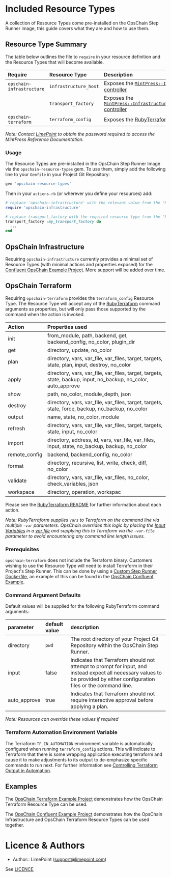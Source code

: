 # Included Resource Types

A collection of Resource Types come pre-installed on the OpsChain Step Runner image, this guide covers what they are and how to use them.


## Resource Type Summary

The table below outlines the file to `require` in your resource definition and the Resource Types that will become available.

| Require                   | Resource Type      | Description                          |
| :------------------------ | :-------------------- | :----------------------------------- |
| `opschain-infrastructure` | `infrastructure_host` | Exposes the [`MintPress::Infrastructure::Host` controller](https://docs.limepoint.com/reference/ruby/MintPress/Infrastructure/Host.html) |
|                           | `transport_factory`   | Exposes the [`MintPress::Infrastructure::TransportFactory` controller](https://docs.limepoint.com/reference/ruby/MintPress/Infrastructure/TransportFactory.html) |
| `opschain-terraform`      | `terraform_config`    | Exposes the [RubyTerraform](https://github.com/infrablocks/ruby_terraform/tree/v0.64.0) gem |

_Note: Contact [LimePoint](mailto:opschain@limepoint.com) to obtain the password required to access the MintPress Reference Documentation._

### Usage

The Resource Types are pre-installed in the OpsChain Step Runner Image via the `opschain-resource-types` gem.  To use them, simply add the following line to your `Gemfile` in your Project Git Repository:
```ruby
gem 'opschain-resource-types'
```

Then in your `actions.rb` (or wherever you define your resources) add:

```ruby
# replace 'opschain-infrastructure' with the relevant value from the "Require" column in the table above
require 'opschain-infrastructure'

# replace transport_factory with the required resource type from the "Resource Type" column in the table above
transport_factory :my_transport_factory do
  ...
end
```

## OpsChain Infrastructure

Requiring `opschain-infrastructure` currently provides a minimal set of Resource Types (with minimal actions and properties exposed) for the [Confluent OpsChain Example Project](https://github.com/LimePoint/opschain-examples-confluent).  More support will be added over time.

## OpsChain Terraform

Requiring `opschain-terraform` provides the `terraform_config` Resource Type. The Resource Type will accept any of the [RubyTerraform](https://github.com/infrablocks/ruby_terraform/blob/v0.64.0/README.md) command arguments as properties, but will only pass those supported by the command when the action is invoked.

| Action        | Properties used |
| :------------ | :-------------- |
| init          | from_module, path, backend, get, backend_config, no_color, plugin_dir |
| get           | directory, update, no_color |
| plan          | directory, vars, var_file, var_files, target, targets, state, plan, input, destroy, no_color |
| apply         | directory, vars, var_file, var_files, target, targets, state, backup, input, no_backup, no_color, auto_approve |
| show          | path, no_color, module_depth, json |
| destroy       | directory, vars, var_file, var_files, target, targets, state, force, backup, no_backup, no_color |
| output        | name, state, no_color, module |
| refresh       | directory, vars, var_file, var_files, target, targets, state, input, no_color |
| import        | directory, address, id, vars, var_file, var_files, input, state, no_backup, backup, no_color |
| remote_config | backend, backend_config, no_color |
| format        | directory, recursive, list, write, check, diff, no_color |
| validate      | directory, vars, var_file, var_files, no_color, check_variables, json |
| workspace     | directory, operation, workspac |

Please see the [RubyTerraform README](https://github.com/infrablocks/ruby_terraform/blob/v0.64.0/README.md#usage) for further information about each action.

_Note: RubyTerraform supplies `vars` to Terraform on the command line via multiple `-var` parameters.  OpsChain overrides this logic by placing the [Input Variables](https://www.terraform.io/docs/language/values/variables.html) in a [var file](https://www.terraform.io/docs/language/values/variables.html#variable-definitions-tfvars-files) and supplying this to Terraform via the `-var-file` parameter to avoid encountering any command line length issues._

### Prerequisites

`opschain-terraform` does not include the Terraform binary. Customers wishing to use the Resource Type will need to install Terraform in their Project's Step Runner.  This can be done by using a [Custom Step Runner Dockerfile](../developing_resources.md#custom-step-runner-dockerfiles), an example of this can be found in the [OpsChain Confluent Example](https://github.com/LimePoint/opschain-examples-confluent/blob/75473f7fbac4150b3d5c583dfc52c6b22044552f/.opschain/Dockerfile#L8).

### Command Argument Defaults

Default values will be supplied for the following RubyTerraform command arguments:

| parameter    | default value | description |
| :----------- | :------------ | :---------- |
| directory    | `pwd`         | The root directory of your Project Git Repository within the OpsChain Step Runner. |
| input        | false         | Indicates that Terraform should not attempt to prompt for input, and instead expect all necessary values to be provided by either configuration files or the command line. |
| auto_approve | true          | Indicates that Terraform should not require interactive approval before applying a plan.|

_Note: Resources can override these values if required_

### Terraform Automation Environment Variable

The Terraform `TF_IN_AUTOMATION` environment variable is automatically configured when running `terraform_config` actions.  This will indicate to Terraform that there is some wrapping application executing terraform and cause it to make adjustments to its output to de-emphasize specific commands to run next.  For further information see [Controlling Terraform Output in Automation](https://learn.hashicorp.com/tutorials/terraform/automate-terraform#controlling-terraform-output-in-automation).

## Examples

The [OpsChain Terraform Example Project](https://github.com/LimePoint/opschain-examples-terraform) demonstrates how the OpsChain Terraform Resource Type can be used.

The [OpsChain Confluent Example Project](https://github.com/LimePoint/opschain-examples-confluent) demonstrates how the OpsChain Infrastructure and OpsChain Terraform Resource Types can be used together.

# Licence & Authors
- Author:: LimePoint (support@limepoint.com)

See [LICENCE](../../LICENCE)
